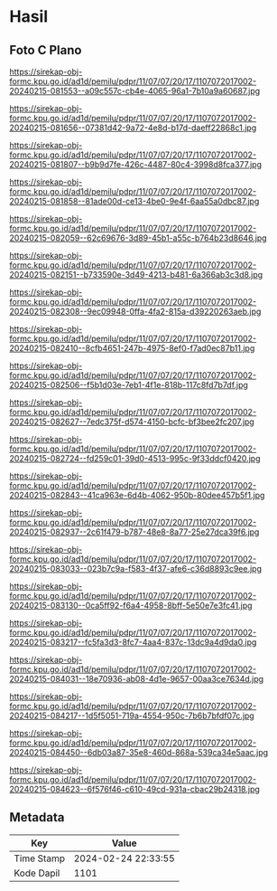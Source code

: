 # Hasil

## Foto C Plano

https://sirekap-obj-formc.kpu.go.id/ad1d/pemilu/pdpr/11/07/07/20/17/1107072017002-20240215-081553--a09c557c-cb4e-4065-96a1-7b10a9a60687.jpg

https://sirekap-obj-formc.kpu.go.id/ad1d/pemilu/pdpr/11/07/07/20/17/1107072017002-20240215-081656--07381d42-9a72-4e8d-b17d-daeff22868c1.jpg

https://sirekap-obj-formc.kpu.go.id/ad1d/pemilu/pdpr/11/07/07/20/17/1107072017002-20240215-081807--b9b9d7fe-426c-4487-80c4-3998d8fca377.jpg

https://sirekap-obj-formc.kpu.go.id/ad1d/pemilu/pdpr/11/07/07/20/17/1107072017002-20240215-081858--81ade00d-ce13-4be0-9e4f-6aa55a0dbc87.jpg

https://sirekap-obj-formc.kpu.go.id/ad1d/pemilu/pdpr/11/07/07/20/17/1107072017002-20240215-082059--62c69676-3d89-45b1-a55c-b764b23d8646.jpg

https://sirekap-obj-formc.kpu.go.id/ad1d/pemilu/pdpr/11/07/07/20/17/1107072017002-20240215-082151--b733590e-3d49-4213-b481-6a366ab3c3d8.jpg

https://sirekap-obj-formc.kpu.go.id/ad1d/pemilu/pdpr/11/07/07/20/17/1107072017002-20240215-082308--9ec09948-0ffa-4fa2-815a-d39220263aeb.jpg

https://sirekap-obj-formc.kpu.go.id/ad1d/pemilu/pdpr/11/07/07/20/17/1107072017002-20240215-082410--8cfb4651-247b-4975-8ef0-f7ad0ec87b11.jpg

https://sirekap-obj-formc.kpu.go.id/ad1d/pemilu/pdpr/11/07/07/20/17/1107072017002-20240215-082506--f5b1d03e-7eb1-4f1e-818b-117c8fd7b7df.jpg

https://sirekap-obj-formc.kpu.go.id/ad1d/pemilu/pdpr/11/07/07/20/17/1107072017002-20240215-082627--7edc375f-d574-4150-bcfc-bf3bee2fc207.jpg

https://sirekap-obj-formc.kpu.go.id/ad1d/pemilu/pdpr/11/07/07/20/17/1107072017002-20240215-082724--fd259c01-39d0-4513-995c-9f33ddcf0420.jpg

https://sirekap-obj-formc.kpu.go.id/ad1d/pemilu/pdpr/11/07/07/20/17/1107072017002-20240215-082843--41ca963e-6d4b-4062-950b-80dee457b5f1.jpg

https://sirekap-obj-formc.kpu.go.id/ad1d/pemilu/pdpr/11/07/07/20/17/1107072017002-20240215-082937--2c61f479-b787-48e8-8a77-25e27dca39f6.jpg

https://sirekap-obj-formc.kpu.go.id/ad1d/pemilu/pdpr/11/07/07/20/17/1107072017002-20240215-083033--023b7c9a-f583-4f37-afe6-c36d8893c9ee.jpg

https://sirekap-obj-formc.kpu.go.id/ad1d/pemilu/pdpr/11/07/07/20/17/1107072017002-20240215-083130--0ca5ff92-f6a4-4958-8bff-5e50e7e3fc41.jpg

https://sirekap-obj-formc.kpu.go.id/ad1d/pemilu/pdpr/11/07/07/20/17/1107072017002-20240215-083217--fc5fa3d3-8fc7-4aa4-837c-13dc9a4d9da0.jpg

https://sirekap-obj-formc.kpu.go.id/ad1d/pemilu/pdpr/11/07/07/20/17/1107072017002-20240215-084031--18e70936-ab08-4d1e-9657-00aa3ce7634d.jpg

https://sirekap-obj-formc.kpu.go.id/ad1d/pemilu/pdpr/11/07/07/20/17/1107072017002-20240215-084217--1d5f5051-719a-4554-950c-7b6b7bfdf07c.jpg

https://sirekap-obj-formc.kpu.go.id/ad1d/pemilu/pdpr/11/07/07/20/17/1107072017002-20240215-084450--6db03a87-35e8-460d-868a-539ca34e5aac.jpg

https://sirekap-obj-formc.kpu.go.id/ad1d/pemilu/pdpr/11/07/07/20/17/1107072017002-20240215-084623--6f576f46-c610-49cd-931a-cbac29b24318.jpg


## Metadata

| Key        | Value               |
| ---------- | ------------------- |
| Time Stamp | 2024-02-24 22:33:55 |
| Kode Dapil | 1101                |



